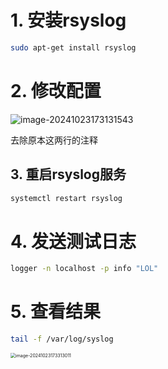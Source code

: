 # 1. 安装rsyslog

```bash
sudo apt-get install rsyslog
```

# 2. 修改配置

![image-20241023173131543](https://wwhds-markdown-image.oss-cn-beijing.aliyuncs.com/image-20241023173131543.png)

去除原本这两行的注释

## 3. 重启rsyslog服务

```bash
systemctl restart rsyslog
```

# 4. 发送测试日志

```bash
logger -n localhost -p info "LOL"
```

# 5. 查看结果

```bash
tail -f /var/log/syslog
```

<img src="https://wwhds-markdown-image.oss-cn-beijing.aliyuncs.com/image-20241023173313011.png" alt="image-20241023173313011" style="zoom:50%;" />
